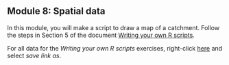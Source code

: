 Module 8: Spatial data
---

In this module, you will make a script to draw a map of a catchment. Follow the steps in Section 5 of the document [Writing your own R scripts](https://github.com/ClaudiaBrauer/A-very-short-introduction-to-R/blob/master/documents/Writing_your_own_R_scripts.pdf).

For all data for the *Writing your own R scripts* exercises, right-click [here](https://github.com/ClaudiaBrauer/A-very-short-introduction-to-R/blob/master/documents/data%20for%20writing%20your%20own%20R%20scripts.zip) and select *save link as*. 
